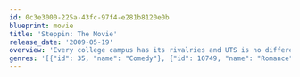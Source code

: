 ```yaml
---
id: 0c3e3000-225a-43fc-97f4-e281b8120e0b
blueprint: movie
title: 'Steppin: The Movie'
release_date: '2009-05-19'
overview: 'Every college campus has its rivalries and UTS is no different. At this university, the Geeks run the campus and the greatest Steppers are king of the hill. When a local radio station announces the beginning of the step competition season, the campus fraternities and sororities fight to recruit the best talent that will help them win the big-money prize.'
genres: '[{"id": 35, "name": "Comedy"}, {"id": 10749, "name": "Romance"}]'
---
```

